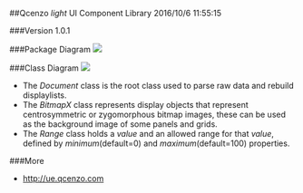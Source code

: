 ##Qcenzo *light* UI Component Library
2016/10/6 11:55:15 

###Version
1.0.1

###Package Diagram
![](http://www.qcenzo.com/2016/imgs/packagediag.jpg)

###Class Diagram
![](http://www.qcenzo.com/2016/imgs/classdiag.jpg) 

- The *Document* class is the root class used to parse raw data and rebuild displaylists.
- The *BitmapX* class represents display objects that represent centrosymmetric or zygomorphous bitmap images,  these can be used as the background image of some panels and grids.
- The *Range* class holds a *value* and an allowed range for that *value*,  defined by *minimum*(default=0) and *maximum*(default=100) properties.

###More
- <http://ue.qcenzo.com>